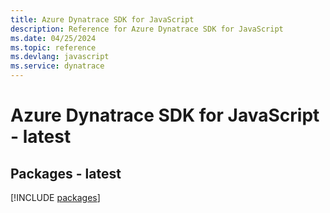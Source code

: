 ```yaml
---
title: Azure Dynatrace SDK for JavaScript
description: Reference for Azure Dynatrace SDK for JavaScript
ms.date: 04/25/2024
ms.topic: reference
ms.devlang: javascript
ms.service: dynatrace
---
```

# Azure Dynatrace SDK for JavaScript - latest
## Packages - latest
[!INCLUDE [packages](dynatrace-index.md)]